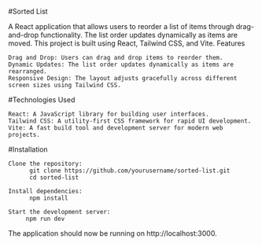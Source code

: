 #Sorted List

A React application that allows users to reorder a list of items through drag-and-drop functionality. The list order updates dynamically as items are moved. This project is built using React, Tailwind CSS, and Vite.
Features

    Drag and Drop: Users can drag and drop items to reorder them.
    Dynamic Updates: The list order updates dynamically as items are rearranged.
    Responsive Design: The layout adjusts gracefully across different screen sizes using Tailwind CSS.

#Technologies Used

    React: A JavaScript library for building user interfaces.
    Tailwind CSS: A utility-first CSS framework for rapid UI development.
    Vite: A fast build tool and development server for modern web projects.

#Installation

    Clone the repository:
          git clone https://github.com/yourusername/sorted-list.git
          cd sorted-list

    Install dependencies:
          npm install

    Start the development server:
         npm run dev

The application should now be running on http://localhost:3000.
